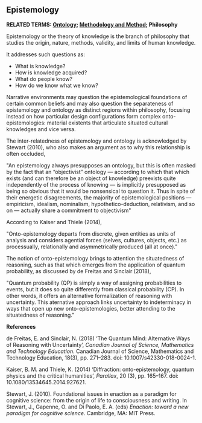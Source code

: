 ## Epistemology

**RELATED TERMS: [Ontology](https://github.com/narrative-environments/CourseCompendium/blob/main/Ontology.md); [Methodology and Method](https://github.com/narrative-environments/CourseCompendium/blob/main/Methodology.md); Philosophy**


Epistemology or the theory of knowledge is the branch of philosophy that studies the origin, nature, methods, validity, and limits of human knowledge.

It addresses such questions as:

*   What is knowledge?
*   How is knowledge acquired?
*   What do people know?
*   How do we know what we know?

Narrative environments may question the epistemological foundations of certain common beliefs and may also question the separateness of epistemology and ontology as distinct regions within philosophy, focusing instead on how particular design configurations form complex onto-epistemologies: material existents that articulate situated cultural knowledges and vice versa.

The inter-relatedness of epistemology and ontology is acknowledged by Stewart (2010), who also makes an argument as to why this relationship is often occluded,

"An epistemology always presupposes an ontology, but this is often masked by the fact that an “objectivist” ontology — according to which that which exists (and can therefore be an object of knowledge) preexists quite independently of the process of knowing — is implicitly presupposed as being so obvious that it would be nonsensical to question it. Thus in spite of their energetic disagreements, the majority of epistemological positions — empiricism, idealism, nominalism, hypothetico-deduction, relativism, and so on — actually share a commitment to objectivism"

According to Kaiser and Thiele (2014),

"Onto-epistemology departs from discrete, given entities as units of analysis and considers agential forces (selves, cultures, objects, etc.) as processually, relationally and asymmetrically produced (all at once)."

The notion of onto-epistemology brings to attention the situatedness of reasoning, such as that which emerges from the application of quantum probability, as discussed by de Freitas and Sinclair (2018),

"Quantum probability (QP) is simply a way of assigning probabilities to events, but it does so quite differently from classical probability (CP). In other words, it offers an alternative formalization of reasoning with uncertainty. This aternative approach links uncertainty to indeterminacy in ways that open up new onto-epistemologies, better attending to the situatedness of reasoning."

**References**

de Freitas, E. and Sinclair, N. (2018) ‘The Quantum Mind: Alternative Ways of Reasoning with Uncertainty’, _Canadian Journal of Science, Mathematics and Technology Education_. Canadian Journal of Science, Mathematics and Technology Education, 18(3), pp. 271–283. doi: 10.1007/s42330-018-0024-1.

Kaiser, B. M. and Thiele, K. (2014) ‘Diffraction: onto-epistemology, quantum physics and the critical humanities’, _Parallax_, 20 (3), pp. 165–167. doi: 10.1080/13534645.2014.927621.

Stewart, J. (2010). Foundational issues in enaction as a paradigm for cognitive science: from the origin of life to consciousness and writing. In Stewart, J., Gapenne, O. and Di Paolo, E. A. (eds) _Enaction: toward a new paradigm for cognitive science_. Cambridge, MA: MIT Press.

